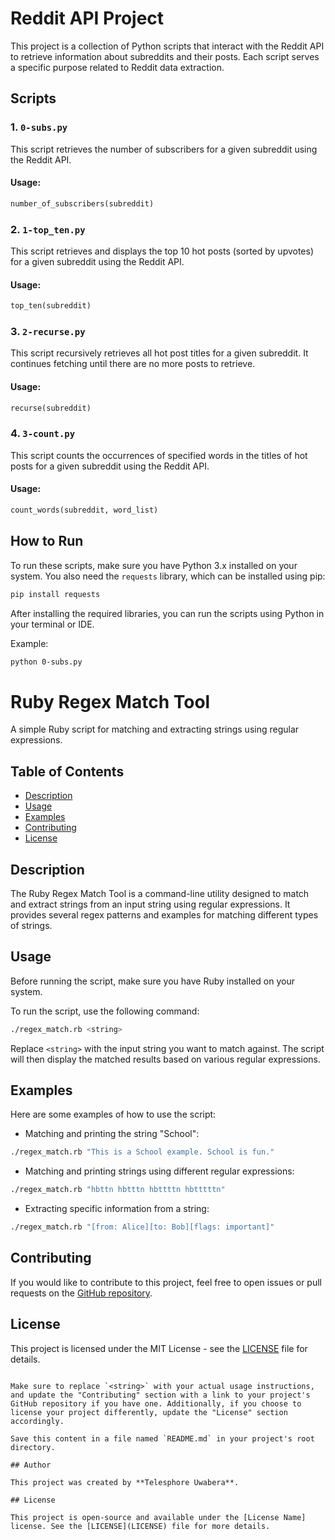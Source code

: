 # Reddit API Project

This project is a collection of Python scripts that interact with the Reddit API to retrieve information about subreddits and their posts. Each script serves a specific purpose related to Reddit data extraction.

## Scripts

### 1. `0-subs.py`

This script retrieves the number of subscribers for a given subreddit using the Reddit API.

#### Usage:

```python
number_of_subscribers(subreddit)
```

### 2. `1-top_ten.py`

This script retrieves and displays the top 10 hot posts (sorted by upvotes) for a given subreddit using the Reddit API.

#### Usage:

```python
top_ten(subreddit)
```

### 3. `2-recurse.py`

This script recursively retrieves all hot post titles for a given subreddit. It continues fetching until there are no more posts to retrieve.

#### Usage:

```python
recurse(subreddit)
```

### 4. `3-count.py`

This script counts the occurrences of specified words in the titles of hot posts for a given subreddit using the Reddit API.

#### Usage:

```python
count_words(subreddit, word_list)
```

## How to Run

To run these scripts, make sure you have Python 3.x installed on your system. You also need the `requests` library, which can be installed using pip:

```bash
pip install requests
```

After installing the required libraries, you can run the scripts using Python in your terminal or IDE.

Example:

```bash
python 0-subs.py
```


# Ruby Regex Match Tool

A simple Ruby script for matching and extracting strings using regular expressions.

## Table of Contents

- [Description](#description)
- [Usage](#usage)
- [Examples](#examples)
- [Contributing](#contributing)
- [License](#license)

## Description

The Ruby Regex Match Tool is a command-line utility designed to match and extract strings from an input string using regular expressions. It provides several regex patterns and examples for matching different types of strings.

## Usage

Before running the script, make sure you have Ruby installed on your system.

To run the script, use the following command:

```bash
./regex_match.rb <string>
```

Replace `<string>` with the input string you want to match against. The script will then display the matched results based on various regular expressions.

## Examples

Here are some examples of how to use the script:

- Matching and printing the string "School":

```bash
./regex_match.rb "This is a School example. School is fun."
```

- Matching and printing strings using different regular expressions:

```bash
./regex_match.rb "hbttn hbtttn hbttttn hbtttttn"
```

- Extracting specific information from a string:

```bash
./regex_match.rb "[from: Alice][to: Bob][flags: important]"
```

## Contributing

If you would like to contribute to this project, feel free to open issues or pull requests on the [GitHub repository](https://github.com/yourusername/regex-match-ruby).

## License

This project is licensed under the MIT License - see the [LICENSE](LICENSE) file for details.
```

Make sure to replace `<string>` with your actual usage instructions, and update the "Contributing" section with a link to your project's GitHub repository if you have one. Additionally, if you choose to license your project differently, update the "License" section accordingly.

Save this content in a file named `README.md` in your project's root directory.

## Author

This project was created by **Telesphore Uwabera**.

## License

This project is open-source and available under the [License Name] license. See the [LICENSE](LICENSE) file for more details.
